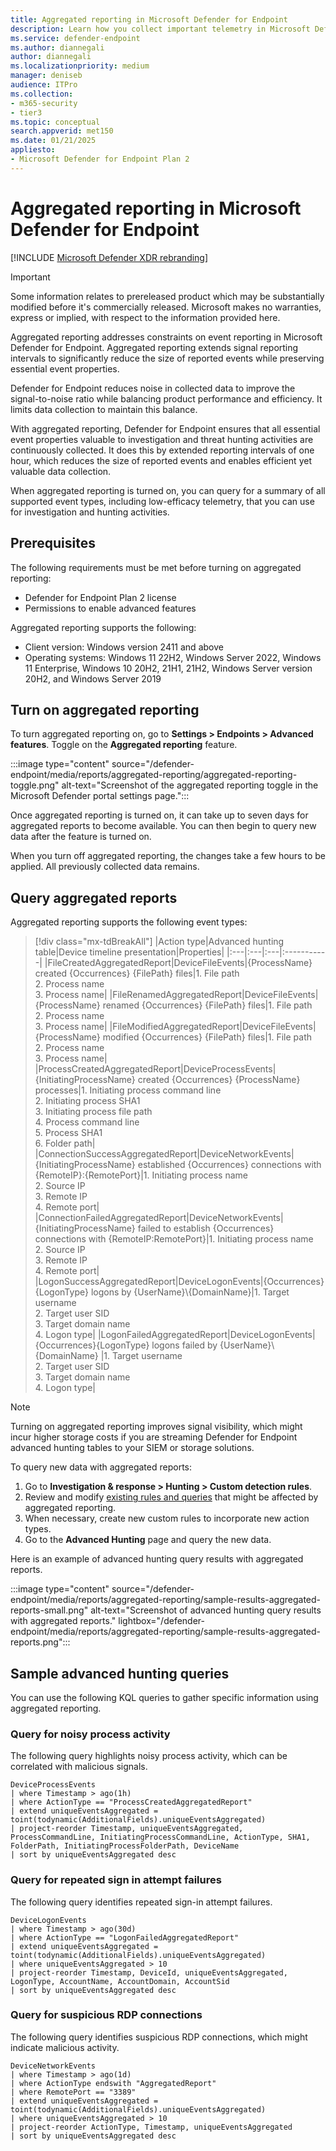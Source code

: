 ```yaml
---
title: Aggregated reporting in Microsoft Defender for Endpoint
description: Learn how you collect important telemetry in Microsoft Defender for Endpoint by turning on aggregated reporting.
ms.service: defender-endpoint
ms.author: diannegali
author: diannegali
ms.localizationpriority: medium
manager: deniseb
audience: ITPro
ms.collection: 
- m365-security
- tier3
ms.topic: conceptual
search.appverid: met150
ms.date: 01/21/2025
appliesto:
- Microsoft Defender for Endpoint Plan 2
---
```


# Aggregated reporting in Microsoft Defender for Endpoint

[!INCLUDE [Microsoft Defender XDR rebranding](../includes/microsoft-defender.md)]

> [!IMPORTANT]
> Some information relates to prereleased product which may be substantially modified before it's commercially released. Microsoft makes no warranties, express or implied, with respect to the information provided here.

Aggregated reporting addresses constraints on event reporting in Microsoft Defender for Endpoint. Aggregated reporting extends signal reporting intervals to significantly reduce the size of reported events while preserving essential event properties.

Defender for Endpoint reduces noise in collected data to improve the signal-to-noise ratio while balancing product performance and efficiency. It limits data collection to maintain this balance. 

With aggregated reporting, Defender for Endpoint ensures that all essential event properties valuable to investigation and threat hunting activities are continuously collected. It does this by extended reporting intervals of one hour, which reduces the size of reported events and enables efficient yet valuable data collection.

When aggregated reporting is turned on, you can query for a summary of all supported event types, including low-efficacy telemetry, that you can use for investigation and hunting activities.

## Prerequisites

The following requirements must be met before turning on aggregated reporting:

- Defender for Endpoint Plan 2 license
- Permissions to enable advanced features

Aggregated reporting supports the following:

- Client version: Windows version 2411 and above
- Operating systems: Windows 11 22H2, Windows Server 2022, Windows 11 Enterprise, Windows 10 20H2, 21H1, 21H2, Windows Server version 20H2, and Windows Server 2019

## Turn on aggregated reporting

To turn aggregated reporting on, go to **Settings > Endpoints > Advanced features**. Toggle on the **Aggregated reporting** feature.

:::image type="content" source="/defender-endpoint/media/reports/aggregated-reporting/aggregated-reporting-toggle.png" alt-text="Screenshot of the aggregated reporting toggle in the Microsoft Defender portal settings page.":::

Once aggregated reporting is turned on, it can take up to seven days for aggregated reports to become available. You can then begin to query new data after the feature is turned on.

When you turn off aggregated reporting, the changes take a few hours to be applied. All previously collected data remains.

## Query aggregated reports

Aggregated reporting supports the following event types:

> [!div class="mx-tdBreakAll"]
> |Action type|Advanced hunting table|Device timeline presentation|Properties|
> |:---|:---|:---|:-----------|
> |FileCreatedAggregatedReport|DeviceFileEvents|{ProcessName} created {Occurrences} {FilePath} files|1. File path </br> 2. Process name </br> 3. Process name|
>|FileRenamedAggregatedReport|DeviceFileEvents|{ProcessName} renamed {Occurrences} {FilePath} files|1. File path </br> 2. Process name </br> 3. Process name|
> |FileModifiedAggregatedReport|DeviceFileEvents|{ProcessName} modified {Occurrences} {FilePath} files|1. File path </br> 2. Process name </br> 3. Process name|
> |ProcessCreatedAggregatedReport|DeviceProcessEvents|{InitiatingProcessName} created {Occurrences} {ProcessName} processes|1. Initiating process command line </br> 2. Initiating process SHA1 </br> 3. Initiating process file path </br> 4. Process command line </br> 5. Process SHA1 </br> 6. Folder path|
> |ConnectionSuccessAggregatedReport|DeviceNetworkEvents|{InitiatingProcessName} established {Occurrences} connections with {RemoteIP}:{RemotePort}|1. Initiating process name </br> 2. Source IP </br> 3. Remote IP </br> 4. Remote port|
> |ConnectionFailedAggregatedReport|DeviceNetworkEvents|{InitiatingProcessName} failed to establish {Occurrences} connections with {RemoteIP:RemotePort}|1. Initiating process name </br> 2. Source IP </br> 3. Remote IP </br> 4. Remote port|
> |LogonSuccessAggregatedReport|DeviceLogonEvents|{Occurrences} {LogonType} logons by {UserName}&bsol;{DomainName}|1. Target username </br> 2. Target user SID </br> 3. Target domain name </br> 4. Logon type|
> |LogonFailedAggregatedReport|DeviceLogonEvents|{Occurrences}{LogonType} logons failed by {UserName}&bsol;{DomainName} |1. Target username </br> 2. Target user SID </br> 3. Target domain name </br> 4. Logon type|

> [!NOTE]
> Turning on aggregated reporting improves signal visibility, which might incur higher storage costs if you are streaming Defender for Endpoint advanced hunting tables to your SIEM or storage solutions.

To query new data with aggregated reports:

1. Go to **Investigation & response > Hunting > Custom detection rules**.
2. Review and modify [existing rules and queries](/defender-xdr/custom-detection-rules) that might be affected by aggregated reporting.
3. When necessary, create new custom rules to incorporate new action types.
4. Go to the **Advanced Hunting** page and query the new data.

Here is an example of advanced hunting query results with aggregated reports.

:::image type="content" source="/defender-endpoint/media/reports/aggregated-reporting/sample-results-aggregated-reports-small.png" alt-text="Screenshot of advanced hunting query results with aggregated reports." lightbox="/defender-endpoint/media/reports/aggregated-reporting/sample-results-aggregated-reports.png":::

## Sample advanced hunting queries

You can use the following KQL queries to gather specific information using aggregated reporting.

### Query for noisy process activity

The following query highlights noisy process activity, which can be correlated with malicious signals.

```KQL
DeviceProcessEvents
| where Timestamp > ago(1h)
| where ActionType == "ProcessCreatedAggregatedReport"
| extend uniqueEventsAggregated = toint(todynamic(AdditionalFields).uniqueEventsAggregated)
| project-reorder Timestamp, uniqueEventsAggregated, ProcessCommandLine, InitiatingProcessCommandLine, ActionType, SHA1, FolderPath, InitiatingProcessFolderPath, DeviceName
| sort by uniqueEventsAggregated desc
```

### Query for repeated sign in attempt failures

The following query identifies repeated sign-in attempt failures.

```KQL
DeviceLogonEvents
| where Timestamp > ago(30d)
| where ActionType == "LogonFailedAggregatedReport"
| extend uniqueEventsAggregated = toint(todynamic(AdditionalFields).uniqueEventsAggregated)
| where uniqueEventsAggregated > 10
| project-reorder Timestamp, DeviceId, uniqueEventsAggregated, LogonType, AccountName, AccountDomain, AccountSid
| sort by uniqueEventsAggregated desc
```

### Query for suspicious RDP connections

The following query identifies suspicious RDP connections, which might indicate malicious activity.

```KQL
DeviceNetworkEvents
| where Timestamp > ago(1d)
| where ActionType endswith "AggregatedReport"
| where RemotePort == "3389"
| extend uniqueEventsAggregated = toint(todynamic(AdditionalFields).uniqueEventsAggregated)
| where uniqueEventsAggregated > 10
| project-reorder ActionType, Timestamp, uniqueEventsAggregated 
| sort by uniqueEventsAggregated desc
```